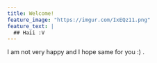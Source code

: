 ```yaml
---
title: Welcome!
feature_image: "https://imgur.com/IxEQz11.png"
feature_text: |
  ## Haii :V
---
```


I am not very happy and I hope same for you :) .
